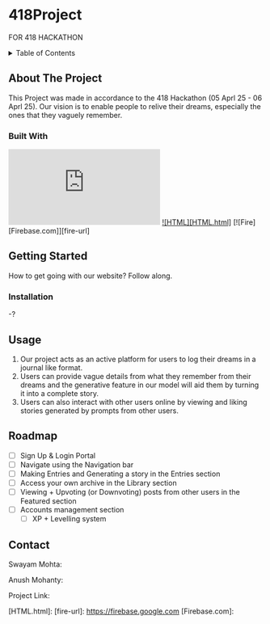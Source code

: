 # 418Project
FOR 418 HACKATHON

<!-- TABLE OF CONTENTS -->
<details>
  <summary>Table of Contents</summary>
  <ol>
    <li>
      <a href="#about-the-project">About The Project</a>
      <ul>
        <li><a href="#built-with">Built With</a></li>
      </ul>
    </li>
    <li>
      <a href="#getting-started">Getting Started</a>
      <ul>
        <li><a href="#installation">Installation</a></li>
      </ul>
    </li>
    <li><a href="#usage">Usage</a></li>
    <li><a href="#roadmap">Roadmap</a></li>
    <li><a href="#contributing">Contributing</a></li>
    <li><a href="#license">License</a></li>
    <li><a href="#contact">Contact</a></li>
    <li><a href="#acknowledgments">Acknowledgments</a></li>
  </ol>
</details>


## About The Project

This Project was made in accordance to the 418 Hackathon (05 Aprl 25 - 06 Aprl 25). Our vision is to enable people to relive their dreams, especially the ones that they vaguely remember.


### Built With

  [![Node][Node.js]][Node-url]  [![HTML][HTML.html]][html-url]  [![Fire][Firebase.com]][fire-url]


## Getting Started

How to get going with our website? Follow along.

### Installation

-?

## Usage 

1. Our project acts as an active platform for users to log their dreams in a journal like format.
2. Users can provide vague details from what they remember from their dreams and the generative feature in our model will aid them by turning it into a complete story.
3. Users can also interact with other users online by viewing and liking stories generated by prompts from other users.

## Roadmap
  - [ ] Sign Up & Login Portal
  - [ ] Navigate using the Navigation bar
  - [ ] Making Entries and Generating a story in the Entries section
  - [ ] Access your own archive in the Library section
  - [ ] Viewing + Upvoting (or Downvoting) posts from other users in the Featured section
  - [ ] Accounts management section
    - [ ] XP + Levelling system

## Contact

Swayam Mohta:

Anush Mohanty:

Project Link:



[Node-url]: https://nodejs.org/en
[Node.js]: https://github.com/user-attachments/files/19619714/sweet-dreams-6d6a6-firebase-adminsdk-fbsvc-8afdf0e201.json
[html-url]: https://en.wikipedia.org/wiki/HTML
[HTML.html]: 
[fire-url]: https://firebase.google.com
[Firebase.com]:  
